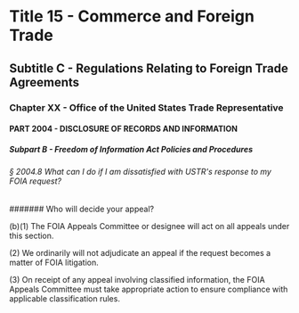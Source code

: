 
# Title 15 - Commerce and Foreign Trade
## Subtitle C - Regulations Relating to Foreign Trade Agreements
### Chapter XX - Office of the United States Trade Representative
#### PART 2004 - DISCLOSURE OF RECORDS AND INFORMATION
##### Subpart B - Freedom of Information Act Policies and Procedures
###### § 2004.8 What can I do if I am dissatisfied with USTR's response to my FOIA request?
####### Who will decide your appeal?

(b)(1) The FOIA Appeals Committee or designee will act on all appeals under this section.

(2) We ordinarily will not adjudicate an appeal if the request becomes a matter of FOIA litigation.

(3) On receipt of any appeal involving classified information, the FOIA Appeals Committee must take appropriate action to ensure compliance with applicable classification rules.
